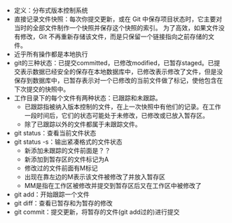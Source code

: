 - 定义：分布式版本控制系统
- 直接记录文件快照：每次你提交更新，或在 Git 中保存项目状态时，它主要对当时的全部文件制作一个快照并保存这个快照的索引。 为了高效，如果文件没有修改，Git 不再重新存储该文件，而是只保留一个链接指向之前存储的文件。
- 近乎所有操作都是本地执行
- git的三种状态：已提交committed，已修改modified，已暂存staged。已提交表示数据已经安全的保存在本地数据库中，已修改表示修改了文件，但是没保存到数据库中，已暂存表示对一个已修改的当前文件做了标记，使他包含在下次提交的快照中。
- 工作目录下的每个文件有两种状态：已跟踪和未跟踪。
  - 已跟踪指被纳入版本控制的文件，在上一次快照中有他们的记录。在工作一段时间后，它们的状态可能处于未修改，已修改或已放入暂存区。 
  - 除了已跟踪以外的文件都属于未跟踪文件。
- git status：查看当前文件状态
- git status -s：输出紧凑格式的文件状态
  - 新添加未跟踪的文件前面是？？
  - 新添加到暂存区的文件标记为A
  - 修改过的文件前面有M标记
  - 出现在靠左边的M表示该文件被修改了并放入暂存区
  - MM是指在工作区被修改并提交到暂存区后又在工作区中被修改了
- git add：开始跟踪一个文件
- git diff：查看已暂存和为暂存的修改
- git commit：提交更新，将暂存的文件(git add过的)进行提交
